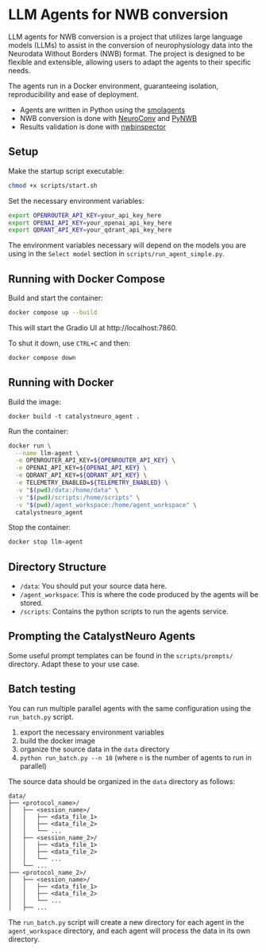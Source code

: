 # LLM Agents for NWB conversion

LLM agents for NWB conversion is a project that utilizes large language models (LLMs) to assist in the conversion of neurophysiology data into the Neurodata Without Borders (NWB) format. The project is designed to be flexible and extensible, allowing users to adapt the agents to their specific needs.

The agents run in a Docker environment, guaranteeing isolation, reproducibility and ease of deployment.

- Agents are written in Python using the [smolagents](https://github.com/huggingface/smolagents)
- NWB conversion is done with [NeuroConv](https://github.com/catalystneuro/neuroconv) and [PyNWB](https://github.com/NeurodataWithoutBorders/pynwb)
- Results validation is done with [nwbinspector](https://github.com/NeurodataWithoutBorders/nwbinspector)

## Setup

Make the startup script executable:
```bash
chmod +x scripts/start.sh
```

Set the necessary environment variables:
```bash
export OPENROUTER_API_KEY=your_api_key_here
export OPENAI_API_KEY=your_openai_api_key_here
export QDRANT_API_KEY=your_qdrant_api_key_here
```

The environment variables necessary will depend on the models you are using in the `Select model` section in `scripts/run_agent_simple.py`.

## Running with Docker Compose

Build and start the container:
```bash
docker compose up --build
```

This will start the Gradio UI at http://localhost:7860.

To shut it down, use `CTRL+C` and then:
```bash
docker compose down
```

## Running with Docker

Build the image:
```
docker build -t catalystneuro_agent .
```

Run the container:
```bash
docker run \
  --name llm-agent \
  -e OPENROUTER_API_KEY=${OPENROUTER_API_KEY} \
  -e OPENAI_API_KEY=${OPENAI_API_KEY} \
  -e QDRANT_API_KEY=${QDRANT_API_KEY} \
  -e TELEMETRY_ENABLED=${TELEMETRY_ENABLED} \
  -v "$(pwd)/data:/home/data" \
  -v "$(pwd)/scripts:/home/scripts" \
  -v "$(pwd)/agent_workspace:/home/agent_workspace" \
  catalystneuro_agent
```

Stop the container:
```bash
docker stop llm-agent
```

## Directory Structure

- `/data`: You should put your source data here.
- `/agent_workspace`: This is where the code produced by the agents will be stored.
- `/scripts`: Contains the python scripts to run the agents service.

## Prompting the CatalystNeuro Agents

Some useful prompt templates can be found in the `scripts/prompts/` directory. Adapt these to your use case.

## Batch testing
You can run multiple parallel agents with the same configuration using the `run_batch.py` script.

1. export the necessary environment variables
2. build the docker image
3. organize the source data in the `data` directory
4. `python run_batch.py --n 10` (where `n` is the number of agents to run in parallel)

The source data should be organized in the `data` directory as follows:
```
data/
├── <protocol_name>/
│   ├── <session_name>/
│   │   ├── <data_file_1>
│   │   ├── <data_file_2>
│   │   └── ...
│   ├── <session_name_2>/
│   │   ├── <data_file_1>
│   │   ├── <data_file_2>
│   │   └── ...
│   └── ...
├── <protocol_name_2>/
│   ├── <session_name>/
│   │   ├── <data_file_1>
│   │   ├── <data_file_2>
│   │   └── ...
│   ├── ...
```

The `run_batch.py` script will create a new directory for each agent in the `agent_workspace` directory, and each agent will process the data in its own directory.
